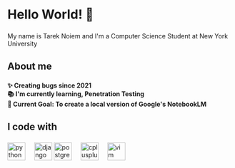 <h1 align="left">Hello World! 👋</h1>

###

<p align="left">My name is Tarek Noiem and I'm a Computer Science Student at New York University</p>

###

<h2 align="left">About me</h2>

###

<h4 align="left">✨ Creating bugs since 2021<br>📚 I'm currently learning, Penetration Testing<br>🎯 Current Goal: To create a local version of Google's NotebookLM</h4>

###

<h2 align="left">I code with</h2>

###

<div align="left">
  <img src="https://cdn.jsdelivr.net/gh/devicons/devicon/icons/python/python-original.svg" height="40" alt="python logo"  />
  <img width="12" />
  <img src="https://cdn.jsdelivr.net/gh/devicons/devicon/icons/django/django-plain.svg" height="40" alt="django logo"  />
  <img src="https://cdn.jsdelivr.net/gh/devicons/devicon/icons/postgresql/postgresql-original.svg" height="40" alt="postgresql logo"  />
  <img width="12" />
  <img src="https://cdn.jsdelivr.net/gh/devicons/devicon/icons/cplusplus/cplusplus-original.svg" height="40" alt="cplusplus logo"  />
  <img width="12" />
  <img src="https://cdn.jsdelivr.net/gh/devicons/devicon/icons/vim/vim-original.svg" height="40" alt="vim logo"  /> 
</div>

###

